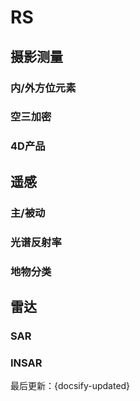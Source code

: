 # RS

## 摄影测量
### 内/外方位元素
### 空三加密
### 4D产品

## 遥感
### 主/被动
### 光谱反射率
### 地物分类


## 雷达
### SAR
### INSAR


最后更新：{docsify-updated}